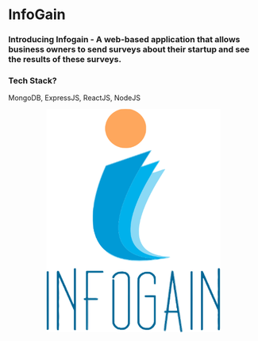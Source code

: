 # InfoGain

### Introducing Infogain - A web-based application that allows business owners to send surveys about their startup and see the results of these surveys.

### Tech Stack?
MongoDB, ExpressJS, ReactJS, NodeJS

<p align="center">
  <img src="https://raw.githubusercontent.com/karan1525/InfoGain/master/logos/vector_images/vector_main_logo.png" width="350"   height="450" title="Infogain"> 
</p>
